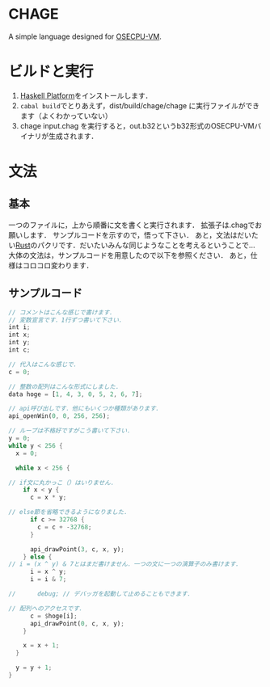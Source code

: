 # CHAGE
A simple language designed for [OSECPU-VM](http://osecpu.osask.jp/wiki/).

# ビルドと実行
1. [Haskell Platform](https://www.haskell.org/platform/)をインストールします．
2. `cabal build`でとりあえず，dist/build/chage/chage に実行ファイルができます（よくわかっていない）
3. chage input.chag を実行すると，out.b32というb32形式のOSECPU-VMバイナリが生成されます．

# 文法
## 基本
一つのファイルに，上から順番に文を書くと実行されます．
拡張子は.chagでお願いします．
サンプルコードを示すので，悟って下さい．
あと，文法はだいたい[Rust](www.rust-lang.org)のパクリです．だいたいみんな同じようなことを考えるということで...
大体の文法は，サンプルコードを用意したので以下を参照ください．
あと，仕様はコロコロ変わります．

## サンプルコード
```rust
// コメントはこんな感じで書けます．
// 変数宣言です．1行ずつ書いて下さい．
int i;
int x;
int y;
int c;

// 代入はこんな感じで．
c = 0;

// 整数の配列はこんな形式にしました．
data hoge = [1, 4, 3, 0, 5, 2, 6, 7];

// api呼び出しです．他にもいくつか種類があります．
api_openWin(0, 0, 256, 256);

// ループは不格好ですがこう書いて下さい．
y = 0;
while y < 256 {
  x = 0;

  while x < 256 {

// if文に丸かっこ（）はいりません．
    if x < y {
      c = x * y;

// else節を省略できるようになりました．
      if c >= 32768 {
        c = c + -32768;
      }

      api_drawPoint(3, c, x, y);
    } else {
// i = (x ^ y) & 7とはまだ書けません．一つの文に一つの演算子のみ書けます．
      i = x ^ y;
      i = i & 7;

//      debug; // デバッガを起動して止めることもできます．

// 配列へのアクセスです．
      c = $hoge[i];
      api_drawPoint(0, c, x, y);
    }

    x = x + 1;
  }

  y = y + 1;
}

```
